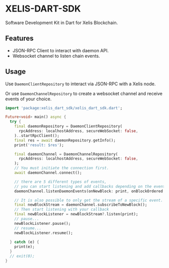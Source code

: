 # XELIS-DART-SDK

Software Development Kit in Dart for Xelis Blockchain.

## Features

- JSON-RPC Client to interact with daemon API.
- Websocket channel to listen chain events.

## Usage

Use `DaemonClientRepository` to interact via JSON-RPC with a Xelis node.

Or use `DaemonChannelRepository` to create a websocket channel and receive events of your choice.

```dart
import 'package:xelis_dart_sdk/xelis_dart_sdk.dart';

Future<void> main() async {
  try {
    final daemonRepository = DaemonClientRepository(
      rpcAddress: localhostAddress, secureWebSocket: false,
    )..startRpcClient();
    final res = await daemonRepository.getInfo();
    print('result: $res');

    final daemonChannel = DaemonChannelRepository(
      rpcAddress: localhostAddress, secureWebSocket: false,
    );
    // You must initiate the connection first.
    await daemonChannel.connect();

    // there are 5 different types of events, 
    // you can start listening and add callbacks depending on the event.
    daemonChannel.listenDaemonEvents(onNewBlock: print, onBlockOrdered: print);

    // It is also possible to only get the stream of a specific event.
    final newBlockStream = daemonChannel.subscribeToNewBlock();
    // Then start listening with your callback 
    final newBlockListener = newBlockStream?.listen(print);
    // pause...
    newBlockListener.pause();
    // resume...
    newBlockListener.resume();
    
  } catch (e) {
    print(e);
  }
  // exit(0);
}
```
